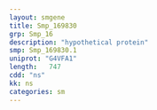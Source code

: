 ```yaml
---
layout: smgene
title: Smp_169830
grp: Smp_16
description: "hypothetical protein"
smp: Smp_169830.1
uniprot: "G4VFA1"
length:   747
cdd: "ns"
kk: ns
categories: sm
---
```

